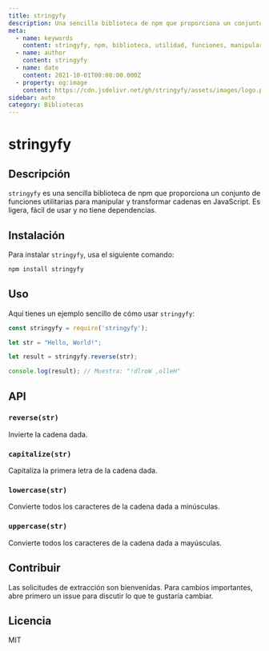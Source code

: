 ```yaml
---
title: stringyfy
description: Una sencilla biblioteca de npm que proporciona un conjunto de funciones utilitarias para manipular y transformar cadenas en JavaScript.
meta:
  - name: keywords
    content: stringyfy, npm, biblioteca, utilidad, funciones, manipular, transformar, cadenas, JavaScript
  - name: author
    content: stringyfy
  - name: date
    content: 2021-10-01T00:00:00.000Z
  - property: og:image
    content: https://cdn.jsdelivr.net/gh/stringyfy/assets/images/logo.png
sidebar: auto
category: Bibliotecas
---
```


# stringyfy

## Descripción

`stringyfy` es una sencilla biblioteca de npm que proporciona un conjunto de funciones utilitarias para manipular y transformar cadenas en JavaScript. Es ligera, fácil de usar y no tiene dependencias.

## Instalación

Para instalar `stringyfy`, usa el siguiente comando:

```bash
npm install stringyfy
```

## Uso

Aquí tienes un ejemplo sencillo de cómo usar `stringyfy`:

```javascript
const stringyfy = require('stringyfy');

let str = "Hello, World!";

let result = stringyfy.reverse(str);

console.log(result); // Muestra: "!dlroW ,olleH"
```

## API

### `reverse(str)`

Invierte la cadena dada.

### `capitalize(str)`

Capitaliza la primera letra de la cadena dada.

### `lowercase(str)`

Convierte todos los caracteres de la cadena dada a minúsculas.

### `uppercase(str)`

Convierte todos los caracteres de la cadena dada a mayúsculas.

## Contribuir

Las solicitudes de extracción son bienvenidas. Para cambios importantes, abre primero un issue para discutir lo que te gustaría cambiar.

## Licencia

MIT
